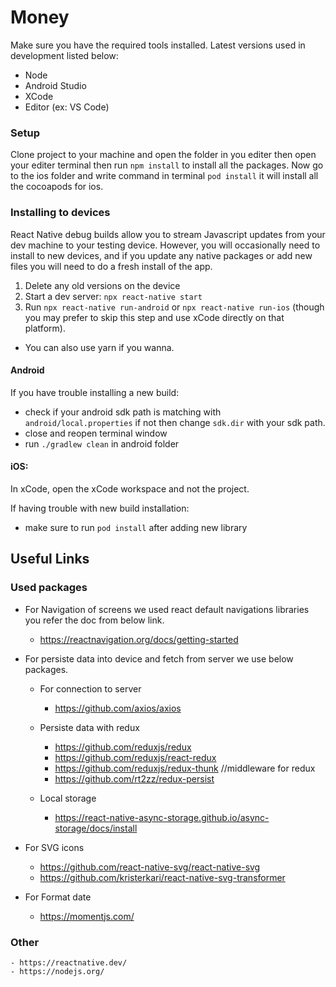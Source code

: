 # Money

Make sure you have the required tools installed. Latest versions used in development listed below:
- Node
- Android Studio
- XCode
- Editor (ex: VS Code)

### Setup
Clone project to your machine and open the folder in you editer then open your editer terminal then run `npm install` to install all the packages.
Now go to the ios folder and write command in terminal `pod install` it will install all the cocoapods for ios.

### Installing to devices
React Native debug builds allow you to stream Javascript updates from your dev machine to your testing device. However, you will occasionally need to install to new devices, and if you update any native packages or add new files you will need to do a fresh install of the app.

1. Delete any old versions on the device
2. Start a dev server: `npx react-native start`
3. Run `npx react-native run-android` or `npx react-native run-ios` (though you may prefer to skip this step and use xCode directly on that platform).
- You can also use yarn if you wanna.

#### Android
If you have trouble installing a new build: 
- check if your android sdk path is matching with `android/local.properties` if not then change `sdk.dir` with your sdk path.
- close and reopen terminal window
- run `./gradlew clean` in android folder

#### iOS:
In xCode, open the xCode workspace and not the project.

If having trouble with new build installation:
- make sure to run `pod install` after adding new library

## Useful Links
### Used packages
- For Navigation of screens we used react default navigations libraries you refer the doc from below link.
    - https://reactnavigation.org/docs/getting-started
    
- For persiste data into device and fetch from server we use below packages.
    - For connection to server
        - https://github.com/axios/axios
    
    - Persiste data with redux
        - https://github.com/reduxjs/redux
        - https://github.com/reduxjs/react-redux
        - https://github.com/reduxjs/redux-thunk //middleware for redux
        - https://github.com/rt2zz/redux-persist
    
    - Local storage
        - https://react-native-async-storage.github.io/async-storage/docs/install
    
- For SVG icons
    - https://github.com/react-native-svg/react-native-svg
    - https://github.com/kristerkari/react-native-svg-transformer
    
- For Format date
    - https://momentjs.com/
    
### Other
    - https://reactnative.dev/
    - https://nodejs.org/
    
    
